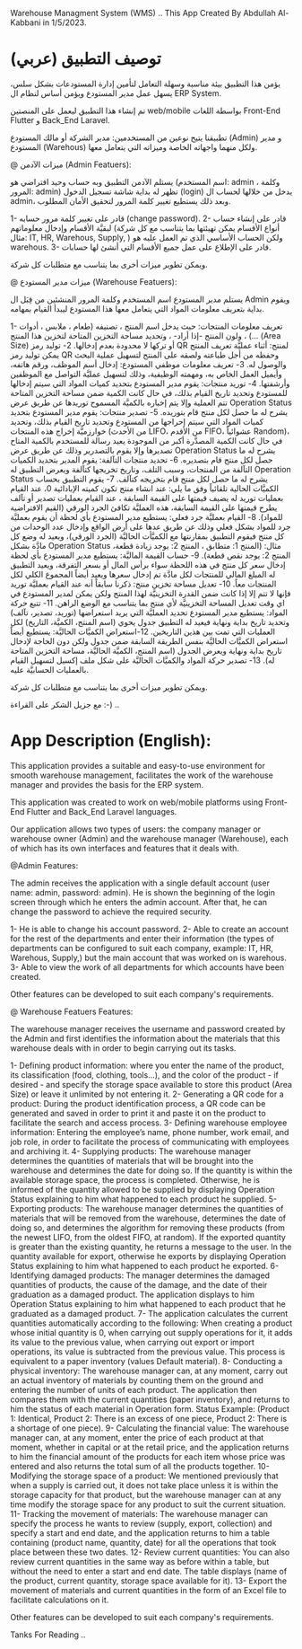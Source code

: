 Warehouse Managment System (WMS) ..
This App Created By Abdullah Al-Kabbani in 1/5/2023.

# توصيف التطبيق (عربي)

يؤمن هذا التطبيق بيئة مناسبة وسهلة التعامل لتأمين إدارة المستودعات بشكل سلس، يسهل عمل مدير المستودع ويؤمن أساس لنظام ال ERP System.

تم إنشاء هذا التطبيق ليعمل على المنصتين web/mobile بواسطة اللغات Front-End Flutter و Back_End Laravel.

تطبيقنا يتيح نوعين من المستخدمين: مدير الشركة أو مالك المستودع (Admin) و مدير المستودع (Warehous) ولكل منهما واجهاته الخاصة وميزاته التي يتعامل معها.

@ ميزات الآدمن (Admin Featuers):

يستلم الآدمن التطبيق وبه حساب وحيد افتراضي هو (اسم المستخدم: admin ، وكلمة المرور: admin) تظهر له بداية شاشة تسجيل الدخول (login) يدخل من خلالها لحساب ال admin،
وبعد ذلك يستطيع تغيير كلمة المرور لتحقيق الأمان المطلوب.

1- قادر على تغيير كلمة مرور حسابه (change password).
2- قادر على إنشاء حساب لبقيَّة الأقسام وإدخال معلوماتهم (أنواع الأقسام يمكن تهيئتها بما يتناسب مع كل شركة مثال: IT, HR, Warehous, Supply, ) ولكن الحساب الأساسي الذي تم العمل عليه هو warehous.
3- قادر على الإطلاع على عمل جميع الأقسام التي أنشئ لها حسابات.

ويمكن تطوير ميزات أخرى بما يتناسب مع متطلبات كل شركة.

 @ ميزات مدير المستودع (Warehouse Featuers):

يستلم مدير المستودع اسم المستخدم وكلمة المرور المنشئين من قِبَل ال Admin ويقوم بداية بتعريف معلومات المواد التي يتعامل معها هذا المستودع ليبدأ القيام بمهامه.

1- تعريف معلومات المنتجات: حيث يدخل اسم المنتج ، تصنيفه (طعام ، ملابس ، أدوات ...) ، ولون المنتج -إذا أراد- ، وتحديد مساحة التخزين المتاحة لتخزين هذا المنتج (Area Size) أو تركها لا محدودة بعدم إدخالها.
2- توليد رمز QR لمنتج: أثناء عمليَّة تعريف المنتج يمكن توليد رمز QR وحفظه من أجل طباعته ولصقه على المنتج لتسهيل عملية البحث والوصول له.
3- تعريف معلومات موظفي المستودع: إدخال أسم الموظف، ورقم هاتفه، وأيميل العمل الخاص به، ومهمته الوظيفية، وذلك لتسهيل عمليَّة التواصل مع الموظفين وأرشفتها.
4- توريد منتجات: يقوم مدير المستودع بتحديد كميات المواد التي سيتم إدخالها للمستودع وتحديد تاريخ القيام بذلك، في حال كانت الكمية ضمن مساحة التخزين المتاحة تتم العملية وإلا يتم إخباره بالكميَّة المسموح توريدها عن طريق عرض Operation Status يشرح له ما حصل لكل منتج قام بتوريده.
5- تصدير منتجات: يقوم مدير المستودع بتحديد كميات المواد التي سيتم إحراجها من المستودع وتحديد تاريخ القيام بذلك، وتحديد خوارزميَّة إخراج هذه المنتجات (من الأحدث LIFO، من الأقدم FIFO، عشوائياً Random)، في حال كانت الكمية المصدَّرة أكبر من الموجودة يعيد رسالة للمستخدم بالكمية المتاح تصديرها وإلا يقوم بالتصدرير وذلك عن طريق عرض Operation Status يشرح له ما حصل لكل منتج قام بتصديره.
6- تحديد منتجات التآلفة: يقوم المدير بتحديد الكميات التآلفة من المنتجات، وسبب التلف، وتاريخ تخريجها كتآلفة ويعرض التطبيق له Operation Status يشرح له ما حصل لكل منتج قام بتخريجه كتآلف.
7- يقوم التطبيق بحساب الكميَّات الحالية تلقائياً وفق ما يلي: عند انشاء منتج تكون كميته الإبادائية 0، عند القيام بعمليات توريد له يضيف قيمتها على القيمة السابقة ، عند القيام بعمليات تصدير أو تآلف يطرح قيمتها على القيمة السابقة، هذه العمليَّة تكافئ الجرد الورقي (القيم الافتراضية للمواد).
8- القيام بعمليَّة جرد فعلي: يستطيع مدير المستودع بأي لحظة أن يقوم بعمليَّة جرد للمواد بشكل فعلي وذلك عن طريق عدها على أرض الواقع وإدخال عدد الوحدات من كل منتج فيقوم التطبيق بمقارنتها مع الكميَّأت الحاليَّة (الجرد الورقي)، ويعيد له وضع كل مادَّة بشكل Operation Status مثال: (المنتج 1: متطابق ، المنتج 2: يوجد زيادة قطعة، المنتج 2: يوجد نقص قطعة).
9- حساب القيمة الماليَّة: يستطيع مدير المستودع بأي لحظة إدخال سعر كل منتج في هذه اللحظة سواء برأس المال أو بسعر التفرقة، ويعيد التطبيق له المبلغ المالي للمنتجات لكل مادَّة تم إدخال سعرها ويعيد أيضاً المجموع الكلي لكل المنتجات معاً.
10- تعديل مساحة تخزين منتج: ذكرنا سابقاً أنه عند القيام بعمليَّة توريد فإنها لا تتم إلا إذا كانت ضمن القدرة التخزينيَّة لهذا المنتج ولكن يمكن لمدير المستودع في اي وقت تعديل المساحة التخزينيَّة لأي منتج بما يتناسب مع الوضع الراهن.
11- تتبع حركة المواد: يستطيع مدير المستودع تحديد العمليَّة التي يريد استعراضها (توريد، تصدير، تآلف) وتحديد تاريخ بداية ونهاية فيعيد له التطبيق جدول يحوي (اسم المنتج، الكميَّة، التاريخ) لكل العمليات التي تمت بين هذين التاريخين.
12-استعراض الكميَّات الحاليَّة: يستطيع أيضاً استعراض الكميَّات الحاليَّة بنفس الطريقة السابقة ضمن جدول ولكن دون الحاجة لإدخال تاريخ بداية ونهاية ويعرض الجدول (اسم المنتج، الكميَّة الحاليَّة، مساحة التخزين المتاحة له).
13- تصدير حركة المواد والكميَّات الحاليَّة على شكل ملف إكسيل لتسهيل القيام بالعمليات الحسابيَّة عليه.

ويمكن تطوير ميزات أخرى بما يتناسب مع متطلبات كل شركة.

مع جزيل الشكر على القراءة :-) ..

# App Description (English):

This application provides a suitable and easy-to-use environment for smooth warehouse management, facilitates the work of the warehouse manager and provides the basis for the ERP system.

This application was created to work on web/mobile platforms using Front-End Flutter and Back_End Laravel languages.

Our application allows two types of users: the company manager or warehouse owner (Admin) and the warehouse manager (Warehouse), each of which has its own interfaces and features that it deals with.

@Admin Features:

The admin receives the application with a single default account (user name: admin, password: admin). He is shown the beginning of the login screen through which he enters the admin account.
After that, he can change the password to achieve the required security.

1- He is able to change his account password.
2- Able to create an account for the rest of the departments and enter their information (the types of departments can be configured to suit each company, example: IT, HR, Warehous, Supply,) but the main account that was worked on is warehous.
3- Able to view the work of all departments for which accounts have been created.

Other features can be developed to suit each company's requirements.

@ Warehouse Featuers Features:

The warehouse manager receives the username and password created by the Admin and first identifies the information about the materials that this warehouse deals with in order to begin carrying out its tasks.

1- Defining product information: where you enter the name of the product, its classification (food, clothing, tools...), and the color of the product - if desired - and specify the storage space available to store this product (Area Size) or leave it unlimited by not entering it.
2- Generating a QR code for a product: During the product identification process, a QR code can be generated and saved in order to print it and paste it on the product to facilitate the search and access process.
3- Defining warehouse employee information: Entering the employee’s name, phone number, work email, and job role, in order to facilitate the process of communicating with employees and archiving it.
4- Supplying products: The warehouse manager determines the quantities of materials that will be brought into the warehouse and determines the date for doing so. If the quantity is within the available storage space, the process is completed. Otherwise, he is informed of the quantity allowed to be supplied by displaying Operation Status explaining to him what happened to each product he supplied.
5- Exporting products: The warehouse manager determines the quantities of materials that will be removed from the warehouse, determines the date of doing so, and determines the algorithm for removing these products (from the newest LIFO, from the oldest FIFO, at random). If the exported quantity is greater than the existing quantity, he returns a message to the user. In the quantity available for export, otherwise he exports by displaying Operation Status explaining to him what happened to each product he exported.
6- Identifying damaged products: The manager determines the damaged quantities of products, the cause of the damage, and the date of their graduation as a damaged product. The application displays to him Operation Status explaining to him what happened to each product that he graduated as a damaged product.
7- The application calculates the current quantities automatically according to the following: When creating a product whose initial quantity is 0, when carrying out supply operations for it, it adds its value to the previous value, when carrying out export or import operations, its value is subtracted from the previous value. This process is equivalent to a paper inventory (values Default material).
8- Conducting a physical inventory: The warehouse manager can, at any moment, carry out an actual inventory of materials by counting them on the ground and entering the number of units of each product. The application then compares them with the current quantities (paper inventory), and returns to him the status of each material in Operation form. Status Example: (Product 1: Identical, Product 2: There is an excess of one piece, Product 2: There is a shortage of one piece).
9- Calculating the financial value: The warehouse manager can, at any moment, enter the price of each product at that moment, whether in capital or at the retail price, and the application returns to him the financial amount of the products for each item whose price was entered and also returns the total sum of all the products together.
10- Modifying the storage space of a product: We mentioned previously that when a supply is carried out, it does not take place unless it is within the storage capacity for that product, but the warehouse manager can at any time modify the storage space for any product to suit the current situation.
11- Tracking the movement of materials: The warehouse manager can specify the process he wants to review (supply, export, collection) and specify a start and end date, and the application returns to him a table containing (product name, quantity, date) for all the operations that took place between these two dates.
12- Review current quantities: You can also review current quantities in the same way as before within a table, but without the need to enter a start and end date. The table displays (name of the product, current quantity, storage space available for it).
13- Export the movement of materials and current quantities in the form of an Excel file to facilitate calculations on it.

Other features can be developed to suit each company's requirements.

Tanks For Reading ..
